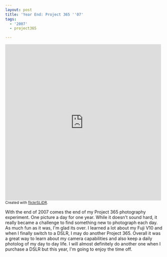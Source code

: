 ```yaml
---
layout: post
title: 'Year End: Project 365 ''07'
tags:
  - '2007'
  - project365

---
```


<p><iframe align="center" src="http://www.flickr.com/slideShow/index.gne?group_id=&user_id=&set_id=72157594453581288&text=" frameBorder="0" width="500" height="500" scrolling="no"></iframe><br /><small>Created with <a href="http://flickrslidr.com" title="flickrSLiDR">flickrSLiDR</a>.</small></p>

<p>With the end of 2007 comes the end of my Project 365 photography experiment. One picture a day for one year. While it doesn't sound hard, it really became a challenge to find something new to photograph each day. As much fun as it was, I'm glad its over. I learned a lot about my Fuji V10 and when I finally switch to a DSLR, I may do another Project 365. Overall it was a great way to learn about my camera capabilities and also keep a daily photolog of my day to day life. I will almost definitely do another one when I purchase a DSLR but this year, I'm going to enjoy the time off.</p>

